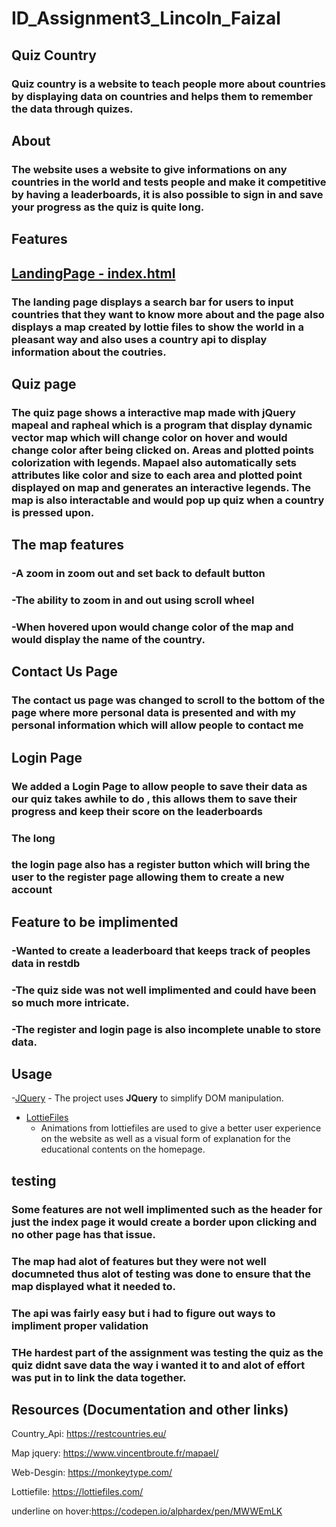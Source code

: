 # ID_Assignment3_Lincoln_Faizal
## Quiz Country
### Quiz country is a website to teach people more about countries by displaying  data on countries and helps them to remember the data through quizes.
## About 
### The website uses a website to give informations on any countries in the world and tests people and make it competitive by having a leaderboards, it is also possible to sign in and save your progress as the quiz is quite long.


## Features
## [LandingPage - index.html](https://lincolnchia.github.io/ID_Assignment3_Lincoln_Faizal/)
### The landing page displays a search bar for users to input countries that they want to know more about and the page also displays a map created by lottie files to show the world in a pleasant way and also uses a country api to display information about the coutries.

## Quiz page
### The quiz page shows a interactive map made with jQuery mapeal and rapheal which is a program that display dynamic vector map which will change color on hover and would change color after being clicked on. Areas and plotted points colorization with legends. Mapael also automatically sets attributes like color and size to each area and plotted point displayed on map and generates an interactive legends. The map is also interactable and would pop up quiz when a country is pressed upon.

## The map features 
### -A zoom in zoom out and set back to default button
### -The ability to zoom in and out using scroll wheel
### -When hovered upon would change color of the map and would display the name of the country.

## Contact Us Page
### The contact us page was changed to scroll to the bottom of the page where more personal data is presented and with my personal information which will allow people to contact me

## Login Page
### We added a Login Page to allow people to save their data as our quiz takes awhile to do , this allows them to save their progress and keep their score on the leaderboards
### The long 
### the login page also has a register button which will bring the user to the register page allowing them to create a new account

## Feature to be implimented
### -Wanted to create a leaderboard that keeps track of peoples data in restdb
### -The quiz side was not well implimented and could have been so much more intricate.
### -The register and login page is also incomplete unable to store data. 

## Usage
-[JQuery](https://jquery.com)
    - The project uses **JQuery** to simplify DOM manipulation.

- [LottieFiles](https://lottiefiles.com/)
    - Animations from lottiefiles are used to give a better user experience on the website as well as a visual form of explanation for the educational contents on the homepage.
## testing
### Some features are not well implimented such as the header for just the index page it would create a border upon clicking and no other page has that issue.
### The map had alot of features but they were not well documneted thus alot of testing was done to ensure that the map displayed what it needed to.
### The api was fairly easy but i had to figure out ways to impliment proper validation
### THe hardest part of the assignment was testing the quiz as the quiz didnt save data the way i wanted it to and alot of effort was put in to link the data together.

## Resources (Documentation and other links)
Country_Api: https://restcountries.eu/

Map jquery: https://www.vincentbroute.fr/mapael/

Web-Desgin: https://monkeytype.com/

Lottiefile: https://lottiefiles.com/

underline on hover:https://codepen.io/alphardex/pen/MWWEmLK